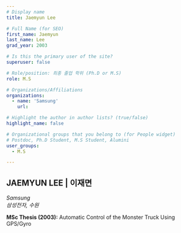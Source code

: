 ```yaml
---
# Display name
title: Jaemyun Lee

# Full Name (for SEO)
first_name: Jaemyun
last_name: Lee
grad_year: 2003

# Is this the primary user of the site?
superuser: false

# Role/position: 최종 졸업 학위 (Ph.D or M.S)
role: M.S

# Organizations/Affiliations
organizations:
  - name: 'Samsung'
    url: 

# Highlight the author in author lists? (true/false)
highlight_name: false

# Organizational groups that you belong to (for People widget)
# Postdoc, Ph.D Student, M.S Student, Alumini
user_groups: 
  - M.S

---
```


<!----- 이름" **별표2개 사이에 적을것** ----->

## **JAEMYUN LEE | 이재면** 

<!----- 현재 직위/직장: *별표 사이에 적을것*----->

*Samsung*</br>
*삼성전자, 수원*</br>

<!----- 학위논문 및 졸업연도(박사): 없으면 삭제----->



<!----- 학위논문 및 졸업연도(석사): 없으면 삭제----->

**MSc Thesis (2003):** Automatic Control of the Monster Truck Using GPS/Gyro

<!-----  Biography: 없으면 아래 공란----> </br> 



<!------------------------------------>
</br> 
